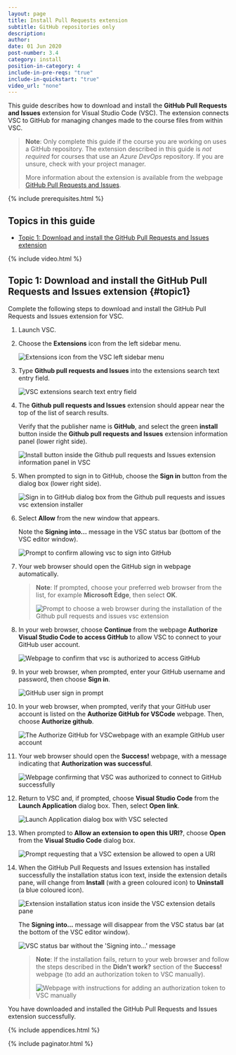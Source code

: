 ```yaml
---
layout: page
title: Install Pull Requests extension
subtitle: GitHub repositories only
description:
author:
date: 01 Jun 2020
post-number: 3.4
category: install
position-in-category: 4
include-in-pre-reqs: "true"
include-in-quickstart: "true"
video_url: "none"
---
```


This guide describes how to download and install the **GitHub Pull Requests and Issues** extension for Visual Studio Code (VSC). The extension connects VSC to GitHub for managing changes made to the course files from within VSC.

> **Note**: Only complete this guide if the course you are working on uses a GitHub repository. The extension described in this guide is *not required* for courses that use an *Azure DevOps* repository. If you are unsure, check with your project manager.
>
> More information about the extension is available from the webpage [GitHub Pull Requests and Issues](https://marketplace.visualstudio.com/items?itemName=GitHub.vscode-pull-request-github).

{% include prerequisites.html %}

## Topics in this guide

- [Topic 1: Download and install the GitHub Pull Requests and Issues extension](#topic1)

{% include video.html %}

## Topic 1: Download and install the GitHub Pull Requests and Issues extension {#topic1}

Complete the following steps to download and install the GitHub Pull Requests and Issues extension for VSC.

1. Launch VSC.

2. Choose the **Extensions** icon from the left sidebar menu.

    ![Extensions icon from the VSC left sidebar menu](../assets/images/03-install/pr-ext/pr-ext-002.png)

3. Type **Github pull requests and Issues** into the extensions search text entry field.

    ![VSC extensions search text entry field](../assets/images/03-install/pr-ext/pr-ext-003.png)

4. The **Github pull requests and Issues** extension should appear near the top of the list of search results.

    Verify that the publisher name is **GitHub**, and select the green **install** button inside the **Github pull requests and Issues** extension information panel (lower right side).

    ![Install button inside the Github pull requests and Issues extension information panel in VSC](../assets/images/03-install/pr-ext/pr-ext-004.png)

5. When prompted to sign in to GitHub, choose the **Sign in** button from the dialog box (lower right side).

    ![Sign in to GitHub dialog box from the Github pull requests and issues vsc extension installer](../assets/images/03-install/pr-ext/pr-ext-005.png)

6. Select **Allow** from the new window that appears.

    Note the **Signing into...** message in the VSC status bar (bottom of the VSC editor window).

    ![Prompt to confirm allowing vsc to sign into GitHub](../assets/images/03-install/pr-ext/pr-ext-006.png)

7. Your web browser should open the GitHub sign in webpage automatically.

    > **Note**: If prompted, choose your preferred web browser from the list, for example **Microsoft Edge**, then select **OK**.
    >
    > ![Prompt to choose a web browser during the installation of the Github pull requests and issues vsc extension](../assets/images/03-install/pr-ext/pr-ext-007.png)

8. In your web browser, choose **Continue** from the webpage **Authorize Visual Studio Code to access GitHub** to allow VSC to connect to your GitHub user account.

    ![Webpage to confirm that vsc is authorized to access GitHub ](../assets/images/03-install/pr-ext/pr-ext-008.png)

9. In your web browser, when prompted, enter your GitHub username and password, then choose **Sign in**.

    ![GitHub user sign in prompt](../assets/images/03-install/pr-ext/pr-ext-009.png)

10. In your web browser, when prompted, verify that your GitHub user account is listed on the **Authorize GitHub for VSCode** webpage. Then, choose **Authorize github**.

    ![The Authorize GitHub for VSCwebpage with an example GitHub user account](../assets/images/03-install/pr-ext/pr-ext-010.png)

11. Your web browser should open the **Success!** webpage, with a message indicating that **Authorization was successful**.

    ![Webpage confirming that VSC was authorized to connect to GitHub successfully](../assets/images/03-install/pr-ext/pr-ext-011.png)

12. Return to VSC and, if prompted, choose **Visual Studio Code** from the **Launch Application** dialog box. Then, select **Open link**.

    ![Launch Application dialog box with VSC selected](../assets/images/03-install/pr-ext/pr-ext-012.png)

13. When prompted to **Allow an extension to open this URI?**, choose **Open** from the **Visual Studio Code** dialog box.

    ![Prompt requesting that a VSC extension be allowed to open a URI](../assets/images/03-install/pr-ext/pr-ext-013.png)

14. When the GitHub Pull Requests and Issues extension has installed successfully the installation status icon text, inside the extension details pane, will change from **Install** (with a green coloured icon) to **Uninstall** (a blue coloured icon).

    ![Extension installation status icon inside the VSC extension details pane](../assets/images/03-install/pr-ext/pr-ext-014a.png)

    The **Signing into...** message will disappear from the VSC status bar (at the bottom of the VSC editor window).

    ![VSC status bar without the 'Signing into...' message](../assets/images/03-install/pr-ext/pr-ext-014b.png)

    > **Note**: If the installation fails, return to your web browser and follow the steps described in the **Didn't work?** section of the **Success!** webpage (to add an authorization token to VSC manually).
    >
    > ![Webpage with instructions for adding an authorization token to VSC manually](../assets/images/03-install/pr-ext/pr-ext-015.png)

You have downloaded and installed the GitHub Pull Requests and Issues extension successfully.

{% include appendices.html %}

{% include paginator.html %}
